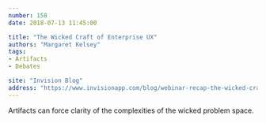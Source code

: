 ```yaml
---
number: 158
date: 2018-07-13 11:45:00

title: "The Wicked Craft of Enterprise UX"
authors: "Margaret Kelsey"
tags:
- Artifacts
- Debates

site: "Invision Blog"
address: "https://www.invisionapp.com/blog/webinar-recap-the-wicked-craft-of-enterprise-ux/"
---
```


Artifacts can force clarity of the complexities of the wicked problem space.
